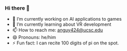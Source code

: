 ### Hi there 👋
- 🔭 I’m currently working on AI applications to games
- 🌱 I’m currently learning about VR development
- 📫 How to reach me: anguy424@ucsc.edu
- 😄 Pronouns: he/him
- ⚡ Fun fact: I can recite 100 digits of pi on the spot.
<!--
**pkflash/pkflash** is a ✨ _special_ ✨ repository because its `README.md` (this file) appears on your GitHub profile.


-->

